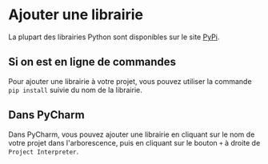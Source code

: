 # Ajouter une librairie

La plupart des librairies Python sont disponibles sur le site [PyPi](https://pypi.org/). 

## Si on est en ligne de commandes

Pour ajouter une librairie à votre projet, vous pouvez utiliser la commande `pip install` suivie du nom de la librairie.

## Dans PyCharm

Dans PyCharm, vous pouvez ajouter une librairie en cliquant sur le nom de votre projet dans l'arborescence, 
puis en cliquant sur le bouton `+` à droite de `Project Interpreter`.